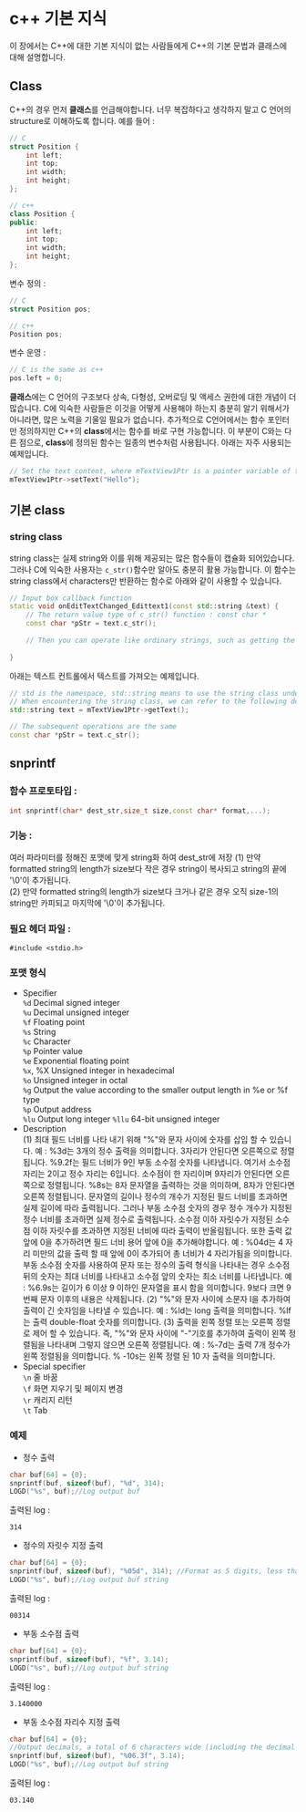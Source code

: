 # c++ 기본 지식
 이 장에서는 C++에 대한 기본 지식이 없는 사람들에게 C++의 기본 문법과 클래스에 대해 설명합니다.

## Class
 C++의 경우 먼저 **클래스**를 언급해야합니다. 너무 복잡하다고 생각하지 말고 C 언어의 structure로 이해하도록 합니다. 
 예를 들어  :

```c++
// C
struct Position {
	int left;
	int top;
	int width;
	int height;
};

// c++
class Position {
public:
	int left;
	int top;
	int width;
	int height;
};
```
변수 정의 :

```c++
// C
struct Position pos;

// c++
Position pos;
```
변수 운영 :

```c++
// C is the same as c++
pos.left = 0;
```
 **클래스**에는 C 언어의 구조보다 상속, 다형성, 오버로딩 및 액세스 권한에 대한 개념이 더 많습니다. C에 익숙한 사람들은 이것을 어떻게 사용해야 하는지 충분히 알기 위해서가 아니라면, 많은 노력을 기울일 필요가 없습니다. 
 추가적으로 C언어에서는 함수 포인터만 정의하지만 C++의 **class**에서는 함수를 바로 구현 가능합니다. 이 부분이 C와는 다른 점으로, **class**에 정의된 함수는 일종의 변수처럼 사용됩니다. 아래는 자주 사용되는 예제입니다.

```c++
// Set the text content, where mTextView1Ptr is a pointer variable of type ZKTextView
mTextView1Ptr->setText("Hello");
```

## 기본 class
### string class
string class는 실제 string와 이를 위해 제공되는 많은 함수들이 캡슐화 되어있습니다. 그러나 C에 익숙한 사용자는 `c_str()`함수만 알아도 충분히 활용 가능합니다. 이 함수는 string class에서 characters만 반환하는 함수로 아래와 같이 사용할 수 있습니다.

```c++
// Input box callback function
static void onEditTextChanged_Edittext1(const std::string &text) {
	// The return value type of c_str() function : const char *
	const char *pStr = text.c_str();
	
	// Then you can operate like ordinary strings, such as getting the string length strlen(pStr), etc.
	
}
```
아래는 텍스트 컨트롤에서 텍스트를 가져오는 예제입니다.

```c++
// std is the namespace, std::string means to use the string class under std, don’t worry too much 
// When encountering the string class, we can refer to the following definition
std::string text = mTextView1Ptr->getText();

// The subsequent operations are the same
const char *pStr = text.c_str();
```


## <span id="snprintf">snprintf</span>
### 함수 프로토타입 :
  ```c++
  int snprintf(char* dest_str,size_t size,const char* format,...);
  ```
### 기능 : 
  여러 파라미터를 정해진 포맷에 맞게 string화 하여 dest_str에 저장
  (1) 만약 formatted string의 length가 size보다 작은 경우 string이 복사되고 string의 끝에 '\0'이 추가됩니다.  
  (2) 만약 formatted string의 length가 size보다 크거나 같은 경우 오직 size-1의 string만 카피되고 마지막에 '\0'이 추가됩니다.

### 필요 헤더 파일 :
  ```
  #include <stdio.h>
  ```

### 포맷 형식
* Specifier  
  `%d` Decimal signed integer  
  `%u` Decimal unsigned integer  
  `%f` Floating point  
  `%s` String  
  `%c` Character  
  `%p` Pointer value  
  `%e` Exponential floating point  
  `%x`, %X Unsigned integer in hexadecimal  
  `%o` Unsigned integer in octal  
  `%g` Output the value according to the smaller output length in %e or %f type  
  `%p` Output address  
  `%lu` Output long integer
  `%llu` 64-bit unsigned integer   
* Description  
    (1) 최대 필드 너비를 나타 내기 위해 "%"와 문자 사이에 숫자를 삽입 할 수 있습니다.
    예 : %3d는 3개의 정수 출력을 의미합니다. 3자리가 안된다면 오른쪽으로 정렬됩니다. 
    %9.2f는 필드 너비가 9인 부동 소수점 숫자를 나타냅니다. 여기서 소수점 자리는 2이고 정수 자리는 6입니다. 소수점이 한 자리이며 9자리가 안된다면 오른쪽으로 정렬됩니다.
    %8s는 8자 문자열을 출력하는 것을 의미하며, 8자가 안된다면 오른쪽 정렬됩니다.
    문자열의 길이나 정수의 개수가 지정된 필드 너비를 초과하면 실제 길이에 따라 출력됩니다.
    그러나 부동 소수점 숫자의 경우 정수 개수가 지정된 정수 너비를 초과하면 실제 정수로 출력됩니다. 
    소수점 이하 자릿수가 지정된 소수점 이하 자릿수를 초과하면 지정된 너비에 따라 출력이 반올림됩니다. 
    또한 출력 값 앞에 0을 추가하려면 필드 너비 용어 앞에 0을 추가해야합니다. 
    예 : %04d는 4 자리 미만의 값을 출력 할 때 앞에 0이 추가되어 총 너비가 4 자리가됨을 의미합니다. 
    부동 소수점 숫자를 사용하여 문자 또는 정수의 출력 형식을 나타내는 경우 소수점 뒤의 숫자는 최대 너비를 나타내고 소수점 앞의 숫자는 최소 너비를 나타냅니다. 
    예 : %6.9s는 길이가 6 이상 9 이하인 문자열을 표시 함을 의미합니다. 9보다 크면 9 번째 문자 이후의 내용은 삭제됩니다. 
    (2) "%"와 문자 사이에 소문자 l을 추가하여 출력이 긴 숫자임을 나타낼 수 있습니다. 
    예 : %ld는 long 출력을 의미합니다. 
    %lf는 출력 double-float 숫자를 의미합니다. 
    (3) 출력을 왼쪽 정렬 또는 오른쪽 정렬로 제어 할 수 있습니다. 즉, "%"와 문자 사이에 "-"기호를 추가하여 출력이 왼쪽 정렬됨을 나타내며 그렇지 않으면 오른쪽 정렬됩니다.
    예 : %-7d는 출력 7개 정수가 왼쪽 정렬됨을 의미합니다.
    % -10s는 왼쪽 정렬 된 10 자 출력을 의미합니다.  
* Special specifier  
  `\n` 줄 바꿈  
  `\f` 화면 지우기 및 페이지 변경  
  `\r` 캐리지 리턴  
  `\t` Tab

### 예제
  * 정수 출력
  ```c++
  char buf[64] = {0};
  snprintf(buf, sizeof(buf), "%d", 314);
  LOGD("%s", buf);//Log output buf
  ```
 출력된 log :
  ```
  314
  ```

  * 정수의 자릿수 지정 출력
  ```c++
  char buf[64] = {0};
  snprintf(buf, sizeof(buf), "%05d", 314); //Format as 5 digits, less than 5 digits, add 0 in front
  LOGD("%s", buf);//Log output buf string
  ```
 출력된 log :  
  ```
  00314
  ```
  * 부동 소수점 출력
  ```c++
  char buf[64] = {0};
  snprintf(buf, sizeof(buf), "%f", 3.14); 
  LOGD("%s", buf);//Log output buf string
  ```
 출력된 log :  
  ```
  3.140000
  ```

  * 부동 소수점 자리수 지정 출력
  ```c++
  char buf[64] = {0};
  //Output decimals, a total of 6 characters wide (including the decimal point), 3 decimal places, two integer digits, and 0 if   //the integer is less than two digits
  snprintf(buf, sizeof(buf), "%06.3f", 3.14);
  LOGD("%s", buf);//Log output buf string
  ```
 출력된 log :  
  ```
  03.140
  ```
